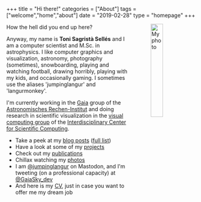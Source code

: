 +++
title = "Hi there!"
categories = ["About"]
tags = ["welcome","home","about"]
date = "2019-02-28"
type = "homepage"
+++

<img src="/img/myself_col.jpg"
     alt="My photo"
     style="float: right; margin-left: 50px; width: 25%" />

How the hell did you end up here?

Anyway, my name is **Toni Sagristà Sellés** and I am a computer scientist and M.Sc. in astrophysics. I like computer graphics and visualization, astronomy, photography (sometimes), snowboarding, playing and watching football, drawing horribly, playing with my kids, and occasionally gaming. I sometimes use the aliases 'jumpinglangur' and 'langurmonkey'.

I'm currently working in the [Gaia](https://sci.esa.int/web/gaia) group of the [Astronomisches Rechen-Institut](https://ari.uni-heidelberg.de) and doing research in scientific visualization in the [visual computing group](https://vcg.iwr.uni-heidelberg.de) of the [Interdisciplinary Center for Scientific Computing](https://www.iwr.uni-heidelberg.de).

- Take a peek at my [blog posts](/blog) ([full list](/posts-list))
- Have a look at some of my [projects](/projects)
- Check out my [publications](/papers)
- Chillax watching my [photos](/photo-gallery)
- I am [@jumpinglangur](https://mastodont.cat/@jumpinglangur) on Mastodon, and I'm tweeting (on a professional capacity) at [@GaiaSky_dev](https://twitter.com/GaiaSky_dev)
- And here is my [CV](/resume), just in case you want to offer me my dream job
